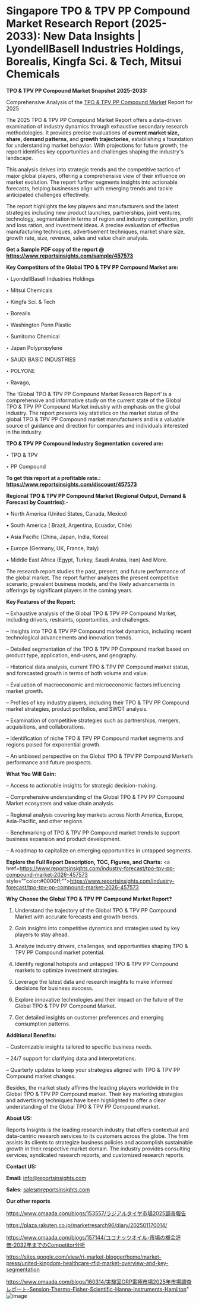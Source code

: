 # Singapore TPO & TPV PP Compound Market Research Report (2025-2033): New Data Insights | LyondellBasell Industries Holdings, Borealis, Kingfa Sci. & Tech, Mitsui Chemicals

<strong>TPO & TPV PP Compound Market Snapshot 2025-2033:</strong>

Comprehensive Analysis of the <a href=https://www.reportsinsights.com/sample/457573>TPO & TPV PP Compound Market</a> Report for 2025

The 2025 TPO & TPV PP Compound Market Report offers a data-driven examination of industry dynamics through exhaustive secondary research methodologies. It provides precise evaluations of <strong>current market size, share, demand patterns</strong>, and <strong>growth trajectories</strong>, establishing a foundation for understanding market behavior. With projections for future growth, the report identifies key opportunities and challenges shaping the industry's landscape.

This analysis delves into strategic trends and the competitive tactics of major global players, offering a comprehensive view of their influence on market evolution. The report further segments insights into actionable forecasts, helping businesses align with emerging trends and tackle anticipated challenges effectively.

The report highlights the key players and manufacturers and the latest strategies including new product launches, partnerships, joint ventures, technology, segmentation in terms of region and industry competition, profit and loss ration, and investment ideas. A precise evaluation of effective manufacturing techniques, advertisement techniques, market share size, growth rate, size, revenue, sales and value chain analysis.

<strong>Get a Sample PDF copy of the report @ <a href=https://www.reportsinsights.com/sample/457573 style=color:#0000ff;>https://www.reportsinsights.com/sample/457573</a></strong>

<strong>Key Competitors of the Global TPO & TPV PP Compound Market are:</strong>

‣ LyondellBasell Industries Holdings

‣ Mitsui Chemicals

‣ Kingfa Sci. & Tech

‣ Borealis

‣ Washington Penn Plastic

‣ Sumitomo Chemical

‣ Japan Polypropylene

‣ SAUDI BASIC INDUSTRIES

‣ POLYONE

‣ Ravago,

The ‘Global TPO & TPV PP Compound Market Research Report’ is a comprehensive and informative study on the current state of the Global TPO & TPV PP Compound Market industry with emphasis on the global industry. The report presents key statistics on the market status of the global TPO & TPV PP Compound market manufacturers and is a valuable source of guidance and direction for companies and individuals interested in the industry.

<strong>TPO & TPV PP Compound Industry Segmentation covered are:</strong>

‣ TPO & TPV

‣ PP Compound

<strong>To get this report at a profitable rate.: <a href=https://www.reportsinsights.com/discount/457573 style=color:#0000ff;>https://www.reportsinsights.com/discount/457573</a></strong>

<strong>Regional TPO & TPV PP Compound Market (Regional Output, Demand &amp; Forecast by Countries):-</strong>

• North America (United States, Canada, Mexico)

• South America ( Brazil, Argentina, Ecuador, Chile)

• Asia Pacific (China, Japan, India, Korea)

• Europe (Germany, UK, France, Italy)

• Middle East Africa (Egypt, Turkey, Saudi Arabia, Iran) And More.

The research report studies the past, present, and future performance of the global market. The report further analyzes the present competitive scenario, prevalent business models, and the likely advancements in offerings by significant players in the coming years.

<strong>Key Features of the Report:</strong>

– Exhaustive analysis of the Global TPO & TPV PP Compound Market, including drivers, restraints, opportunities, and challenges.

– Insights into TPO & TPV PP Compound market dynamics, including recent technological advancements and innovation trends.

– Detailed segmentation of the TPO & TPV PP Compound market based on product type, application, end-users, and geography.

– Historical data analysis, current TPO & TPV PP Compound market status, and forecasted growth in terms of both volume and value.

– Evaluation of macroeconomic and microeconomic factors influencing market growth.

– Profiles of key industry players, including their TPO & TPV PP Compound market strategies, product portfolios, and SWOT analysis.

– Examination of competitive strategies such as partnerships, mergers, acquisitions, and collaborations.

– Identification of niche TPO & TPV PP Compound market segments and regions poised for exponential growth.

– An unbiased perspective on the Global TPO & TPV PP Compound Market’s performance and future prospects.

<strong>What You Will Gain:</strong>

– Access to actionable insights for strategic decision-making.

– Comprehensive understanding of the Global TPO & TPV PP Compound Market ecosystem and value chain analysis.

– Regional analysis covering key markets across North America, Europe, Asia-Pacific, and other regions.

– Benchmarking of TPO & TPV PP Compound market trends to support business expansion and product development.

– A roadmap to capitalize on emerging opportunities in untapped segments.

<strong>Explore the Full Report Description, TOC, Figures, and Charts:</strong>
<a href=https://www.reportsinsights.com/industry-forecast/tpo-tpv-pp-compound-market-2026-457573 style=""color:#0000ff;"">https://www.reportsinsights.com/industry-forecast/tpo-tpv-pp-compound-market-2026-457573</a>

<strong>Why Choose the Global TPO & TPV PP Compound Market Report?</strong>

1. Understand the trajectory of the Global TPO & TPV PP Compound Market with accurate forecasts and growth trends.

2. Gain insights into competitive dynamics and strategies used by key players to stay ahead.

3. Analyze industry drivers, challenges, and opportunities shaping TPO & TPV PP Compound market potential.

4. Identify regional hotspots and untapped TPO & TPV PP Compound markets to optimize investment strategies.

5. Leverage the latest data and research insights to make informed decisions for business success.

6. Explore innovative technologies and their impact on the future of the Global TPO & TPV PP Compound Market.

7. Get detailed insights on customer preferences and emerging consumption patterns.

<strong>Additional Benefits:</strong>

– Customizable insights tailored to specific business needs.

– 24/7 support for clarifying data and interpretations.

– Quarterly updates to keep your strategies aligned with TPO & TPV PP Compound market changes.

Besides, the market study affirms the leading players worldwide in the Global TPO & TPV PP Compound market. Their key marketing strategies and advertising techniques have been highlighted to offer a clear understanding of the Global TPO & TPV PP Compound market.

<strong><strong>About US</strong>:</strong>

Reports Insights is the leading research industry that offers contextual and data-centric research services to its customers across the globe. The firm assists its clients to strategize business policies and accomplish sustainable growth in their respective market domain. The industry provides consulting services, syndicated research reports, and customized research reports.

<strong>Contact US:</strong>

<p class=><b>Email:</b> <a href=mailto:info@reportsinsights.com>info@reportsinsights.com</a></p>
<p class=><b>Sales:</b> <a href=mailto:sales@reportsinsights.com>sales@reportsinsights.com</a></p>

<strong>Our other reports</strong>

<a href=https://www.omaada.com/blogs/153557/ラジアルタイヤ市場2025調査報告>https://www.omaada.com/blogs/153557/ラジアルタイヤ市場2025調査報告</a>

<a href=https://plaza.rakuten.co.jp/marketresarch96/diary/202501170014/>https://plaza.rakuten.co.jp/marketresarch96/diary/202501170014/</a>

<a href=https://www.omaada.com/blogs/157144/ココナッツオイル-市場の機会評価-2032年までのCompetitor分析>https://www.omaada.com/blogs/157144/ココナッツオイル-市場の機会評価-2032年までのCompetitor分析</a>

<a href=https://sites.google.com/view/ri-market-blogger/home/market-press/united-kingdom-healthcare-rfid-market-overview-and-key-segmentation>https://sites.google.com/view/ri-market-blogger/home/market-press/united-kingdom-healthcare-rfid-market-overview-and-key-segmentation</a>

<a href=https://www.omaada.com/blogs/160314/実験室ORP電極市場2025年市場調査レポート-Sension-Thermo-Fisher-Scientific-Hanna-Instruments-Hamilton>https://www.omaada.com/blogs/160314/実験室ORP電極市場2025年市場調査レポート-Sension-Thermo-Fisher-Scientific-Hanna-Instruments-Hamilton</a>"
![image](https://github.com/user-attachments/assets/47f6e9bb-0139-4a86-b0fb-2c925b5fee96)
